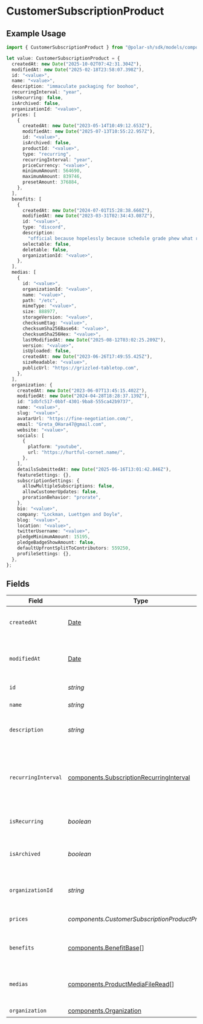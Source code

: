 # CustomerSubscriptionProduct

## Example Usage

```typescript
import { CustomerSubscriptionProduct } from "@polar-sh/sdk/models/components/customersubscriptionproduct.js";

let value: CustomerSubscriptionProduct = {
  createdAt: new Date("2025-10-02T07:42:31.304Z"),
  modifiedAt: new Date("2025-02-18T23:58:07.398Z"),
  id: "<value>",
  name: "<value>",
  description: "immaculate packaging for boohoo",
  recurringInterval: "year",
  isRecurring: false,
  isArchived: false,
  organizationId: "<value>",
  prices: [
    {
      createdAt: new Date("2023-05-14T10:49:12.653Z"),
      modifiedAt: new Date("2025-07-13T10:55:22.957Z"),
      id: "<value>",
      isArchived: false,
      productId: "<value>",
      type: "recurring",
      recurringInterval: "year",
      priceCurrency: "<value>",
      minimumAmount: 564690,
      maximumAmount: 839746,
      presetAmount: 376884,
    },
  ],
  benefits: [
    {
      createdAt: new Date("2024-07-01T15:28:38.660Z"),
      modifiedAt: new Date("2023-03-31T02:34:43.087Z"),
      id: "<value>",
      type: "discord",
      description:
        "official because hopelessly because schedule grade phew what reach round",
      selectable: false,
      deletable: false,
      organizationId: "<value>",
    },
  ],
  medias: [
    {
      id: "<value>",
      organizationId: "<value>",
      name: "<value>",
      path: "/etc",
      mimeType: "<value>",
      size: 888977,
      storageVersion: "<value>",
      checksumEtag: "<value>",
      checksumSha256Base64: "<value>",
      checksumSha256Hex: "<value>",
      lastModifiedAt: new Date("2025-08-12T03:02:25.209Z"),
      version: "<value>",
      isUploaded: false,
      createdAt: new Date("2023-06-26T17:49:55.425Z"),
      sizeReadable: "<value>",
      publicUrl: "https://grizzled-tabletop.com",
    },
  ],
  organization: {
    createdAt: new Date("2023-06-07T13:45:15.402Z"),
    modifiedAt: new Date("2024-04-28T18:28:37.139Z"),
    id: "1dbfc517-0bbf-4301-9ba8-555ca42b9737",
    name: "<value>",
    slug: "<value>",
    avatarUrl: "https://fine-negotiation.com/",
    email: "Greta_OHara47@gmail.com",
    website: "<value>",
    socials: [
      {
        platform: "youtube",
        url: "https://hurtful-cornet.name/",
      },
    ],
    detailsSubmittedAt: new Date("2025-06-16T13:01:42.846Z"),
    featureSettings: {},
    subscriptionSettings: {
      allowMultipleSubscriptions: false,
      allowCustomerUpdates: false,
      prorationBehavior: "prorate",
    },
    bio: "<value>",
    company: "Lockman, Luettgen and Doyle",
    blog: "<value>",
    location: "<value>",
    twitterUsername: "<value>",
    pledgeMinimumAmount: 15195,
    pledgeBadgeShowAmount: false,
    defaultUpfrontSplitToContributors: 559250,
    profileSettings: {},
  },
};
```

## Fields

| Field                                                                                                | Type                                                                                                 | Required                                                                                             | Description                                                                                          |
| ---------------------------------------------------------------------------------------------------- | ---------------------------------------------------------------------------------------------------- | ---------------------------------------------------------------------------------------------------- | ---------------------------------------------------------------------------------------------------- |
| `createdAt`                                                                                          | [Date](https://developer.mozilla.org/en-US/docs/Web/JavaScript/Reference/Global_Objects/Date)        | :heavy_check_mark:                                                                                   | Creation timestamp of the object.                                                                    |
| `modifiedAt`                                                                                         | [Date](https://developer.mozilla.org/en-US/docs/Web/JavaScript/Reference/Global_Objects/Date)        | :heavy_check_mark:                                                                                   | Last modification timestamp of the object.                                                           |
| `id`                                                                                                 | *string*                                                                                             | :heavy_check_mark:                                                                                   | The ID of the product.                                                                               |
| `name`                                                                                               | *string*                                                                                             | :heavy_check_mark:                                                                                   | The name of the product.                                                                             |
| `description`                                                                                        | *string*                                                                                             | :heavy_check_mark:                                                                                   | The description of the product.                                                                      |
| `recurringInterval`                                                                                  | [components.SubscriptionRecurringInterval](../../models/components/subscriptionrecurringinterval.md) | :heavy_check_mark:                                                                                   | The recurring interval of the product. If `None`, the product is a one-time purchase.                |
| `isRecurring`                                                                                        | *boolean*                                                                                            | :heavy_check_mark:                                                                                   | Whether the product is a subscription.                                                               |
| `isArchived`                                                                                         | *boolean*                                                                                            | :heavy_check_mark:                                                                                   | Whether the product is archived and no longer available.                                             |
| `organizationId`                                                                                     | *string*                                                                                             | :heavy_check_mark:                                                                                   | The ID of the organization owning the product.                                                       |
| `prices`                                                                                             | *components.CustomerSubscriptionProductPrices*[]                                                     | :heavy_check_mark:                                                                                   | List of prices for this product.                                                                     |
| `benefits`                                                                                           | [components.BenefitBase](../../models/components/benefitbase.md)[]                                   | :heavy_check_mark:                                                                                   | List of benefits granted by the product.                                                             |
| `medias`                                                                                             | [components.ProductMediaFileRead](../../models/components/productmediafileread.md)[]                 | :heavy_check_mark:                                                                                   | List of medias associated to the product.                                                            |
| `organization`                                                                                       | [components.Organization](../../models/components/organization.md)                                   | :heavy_check_mark:                                                                                   | N/A                                                                                                  |